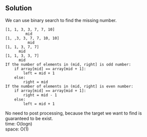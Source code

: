 ## Solution
We can use binary search to find the missing number.<br>

    [1, 1, 3, 3, 7, 7, 10]
             mid
    [1, ,3, 3, 7, 7, 10, 10]
              mid
    [1, 1, 3, 7, 7]
          mid
    [1, 1, 3, 3, 7]
          mid
    If the number of elements in (mid, right] is odd number:
        if array[mid] == array[mid + 1]:
            left = mid + 1
        else:
            right = mid
    If the number of elements in (mid, right] is even number:
        if array[mid] == array[mid + 1]:
            right = mid - 1
        else:
            left = mid + 1
No need to post processing, because the target we want to find is guaranteed to be exist.<br>
time: O(logn)<br>
space: O(1)
